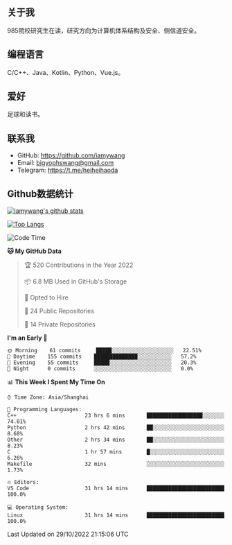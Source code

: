 ## 关于我

985院校研究生在读，研究方向为计算机体系结构及安全、侧信道安全。

## 编程语言

C/C++、Java、Kotlin、Python、Vue.js。

## 爱好

足球和读书。

## 联系我

- GitHub: https://github.com/iamywang
- Email: bigyophswang@gmail.com
- Telegram: https://t.me/heiheihaoda

## Github数据统计

[![iamywang's github stats](https://github-readme-stats.vercel.app/api?username=iamywang&count_private=true&show_icons=true)]()

[![Top Langs](https://github-readme-stats.vercel.app/api/top-langs/?username=iamywang&layout=compact)]()

<!--START_SECTION:waka-->
![Code Time](http://img.shields.io/badge/Code%20Time-644%20hrs%2047%20mins-blue)

**🐱 My GitHub Data** 

> 🏆 520 Contributions in the Year 2022
 > 
> 📦 6.8 MB Used in GitHub's Storage 
 > 
> 💼 Opted to Hire
 > 
> 📜 24 Public Repositories 
 > 
> 🔑 14 Private Repositories  
 > 
**I'm an Early 🐤** 

```text
🌞 Morning    61 commits     █████░░░░░░░░░░░░░░░░░░░░   22.51% 
🌆 Daytime    155 commits    ██████████████░░░░░░░░░░░   57.2% 
🌃 Evening    55 commits     █████░░░░░░░░░░░░░░░░░░░░   20.3% 
🌙 Night      0 commits      ░░░░░░░░░░░░░░░░░░░░░░░░░   0.0%

```


📊 **This Week I Spent My Time On** 

```text
⌚︎ Time Zone: Asia/Shanghai

💬 Programming Languages: 
C++                      23 hrs 6 mins       ██████████████████░░░░░░░   74.01% 
Python                   2 hrs 42 mins       ██░░░░░░░░░░░░░░░░░░░░░░░   8.68% 
Other                    2 hrs 34 mins       ██░░░░░░░░░░░░░░░░░░░░░░░   8.23% 
C                        1 hr 57 mins        █░░░░░░░░░░░░░░░░░░░░░░░░   6.26% 
Makefile                 32 mins             ░░░░░░░░░░░░░░░░░░░░░░░░░   1.73%

🔥 Editors: 
VS Code                  31 hrs 14 mins      █████████████████████████   100.0%

💻 Operating System: 
Linux                    31 hrs 14 mins      █████████████████████████   100.0%

```


 Last Updated on 29/10/2022 21:15:06 UTC
<!--END_SECTION:waka-->

